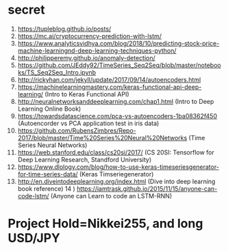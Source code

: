 # secret
1) https://tupleblog.github.io/posts/
2) https://mc.ai/cryptocurrency-prediction-with-lstm/
3) https://www.analyticsvidhya.com/blog/2018/10/predicting-stock-price-machine-learningnd-deep-learning-techniques-python/
4) http://philipperemy.github.io/anomaly-detection/
5) https://github.com/JEddy92/TimeSeries_Seq2Seq/blob/master/notebooks/TS_Seq2Seq_Intro.ipynb 
6) http://rickyhan.com/jekyll/update/2017/09/14/autoencoders.html
7) https://machinelearningmastery.com/keras-functional-api-deep-learning/ (Intro to Keras Functional API)
8) http://neuralnetworksanddeeplearning.com/chap1.html (Intro to Deep Learning Online Book)
9) https://towardsdatascience.com/pca-vs-autoencoders-1ba08362f450 (Autoencorder vs PCA application test in iris data)
10) https://github.com/RubensZimbres/Repo-2017/blob/master/Time%20Series%20Neural%20Networks (Time Series Neural Networks)
11) https://web.stanford.edu/class/cs20si/2017/ (CS 20SI: Tensorflow for Deep Learning Research, Standford University)
12) https://www.dlology.com/blog/how-to-use-keras-timeseriesgenerator-for-time-series-data/ (Keras Timseriegenerator)
13) http://en.diveintodeeplearning.org/index.html (Dive into deep learning book reference)
14 ) https://iamtrask.github.io/2015/11/15/anyone-can-code-lstm/ (Anyone can Learn to code an LSTM-RNN)
# Project Hold=Nikkei255, and long USD/JPY  


